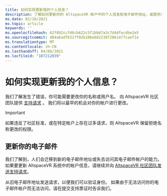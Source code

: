 ```yaml
---
title: 如何实现更新我的个人信息？
description: 了解如何更新你的 AltspaceVR 帐户中的个人信息和电子邮件地址，或提供支持问题。
ms.date: 02/10/2021
ms.topic: article
keywords: ''
ms.openlocfilehash: 62f892ccfd6cb622c5f1bb67a3c7d4dfecdbe2e5
ms.sourcegitcommit: d84a6adf631ff02b106e682238f2861477caef1e
ms.translationtype: MT
ms.contentlocale: zh-CN
ms.lasthandoff: 04/08/2021
ms.locfileid: "107212039"
---
```

# <a name="how-do-i-update-my-personal-information"></a>如何实现更新我的个人信息？

我们了解发生了错误，你可能需要更改你的名称或用户名。 向 AltspaceVR 社区团队提供 [支持请求](https://help.altvr.com/hc/requests/new) 。 我们将以最早的机会对你的帐户进行更改。

> [!IMPORTANT]
> 如果违反了社区标准，或在特定帐户上存在过多请求，则 AltspaceVR 保留拒绝名称更改的权限。

## <a name="updating-your-email"></a>更新你的电子邮件

我们了解到，人们会迁移到新的电子邮件地址或失去访问其电子邮件帐户的能力。 如果要更新 AltspaceVR 系统中的帐户信息，请继续并向 [AltspaceVR 社区团队发送支持请求](https://help.altvr.com/hc/requests/new)。 

从旧电子邮件地址发送请求，以便我们可以验证身份。 如果由于无法访问你的电子邮件帐户而无法访问，请在提交支持票证时告诉我们。